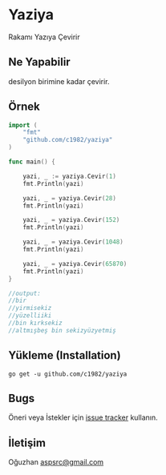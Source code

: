 # Yaziya
Rakamı Yazıya Çevirir

## Ne Yapabilir

desilyon birimine kadar çevirir.

## Örnek

```go
import (		
	"fmt"
	"github.com/c1982/yaziya"	
)

func main() {

	yazi, _ := yaziya.Cevir(1)
	fmt.Println(yazi)

	yazi, _ = yaziya.Cevir(28)
	fmt.Println(yazi)

	yazi, _ = yaziya.Cevir(152)
	fmt.Println(yazi)

	yazi, _ = yaziya.Cevir(1048)
	fmt.Println(yazi)

	yazi, _ = yaziya.Cevir(65870)
	fmt.Println(yazi)
}

//output:
//bir
//yirmisekiz
//yüzelliiki
//bin kırksekiz
//altmışbeş bin sekizyüzyetmiş
```

## Yükleme (Installation)

```
go get -u github.com/c1982/yaziya
```

## Bugs

Öneri veya İstekler için [issue tracker](https://github.com/c1982/Yaziya/issues) kullanın.


## İletişim

Oğuzhan
aspsrc@gmail.com
